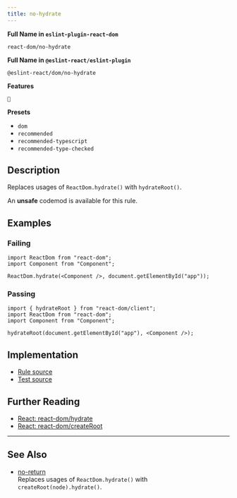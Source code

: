 ```yaml
---
title: no-hydrate
---
```


**Full Name in `eslint-plugin-react-dom`**

```plain copy
react-dom/no-hydrate
```

**Full Name in `@eslint-react/eslint-plugin`**

```plain copy
@eslint-react/dom/no-hydrate
```

**Features**

`🔄`

**Presets**

- `dom`
- `recommended`
- `recommended-typescript`
- `recommended-type-checked`

## Description

Replaces usages of `ReactDom.hydrate()` with `hydrateRoot()`.

An **unsafe** codemod is available for this rule.

## Examples

### Failing

```tsx
import ReactDom from "react-dom";
import Component from "Component";

ReactDom.hydrate(<Component />, document.getElementById("app"));
```

### Passing

```tsx
import { hydrateRoot } from "react-dom/client";
import ReactDom from "react-dom";
import Component from "Component";

hydrateRoot(document.getElementById("app"), <Component />);
```

## Implementation

- [Rule source](https://github.com/Rel1cx/eslint-react/tree/main/packages/plugins/eslint-plugin-react-dom/src/rules/no-hydrate.ts)
- [Test source](https://github.com/Rel1cx/eslint-react/tree/main/packages/plugins/eslint-plugin-react-dom/src/rules/no-hydrate.spec.ts)

## Further Reading

- [React: react-dom/hydrate](https://18.react.dev/reference/react-dom/hydrate)
- [React: react-dom/createRoot](https://react.dev/reference/react-dom/client/hydrateRoot)

---

## See Also

- [no-return](./dom-no-hydrate)\
  Replaces usages of `ReactDom.hydrate()` with `createRoot(node).hydrate()`.
